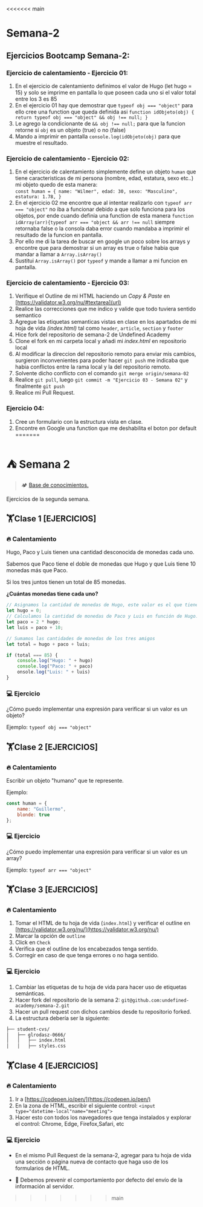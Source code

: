 <<<<<<< main
# Semana-2

## Ejercicios Bootcamp Semana-2:

### Ejercicio de calentamiento - Ejercicio 01:

1) En el ejercicio de calentamiento definimos el valor de Hugo (let hugo = 15) y solo se imprime en pantalla lo que poseen cada uno si el valor total entre los 3 es 85
2) En el ejercicio 01 hay que demostrar que `typeof obj === "object"` para ello cree una function que queda definida asi `function idObjeto(obj) {
    return typeof obj === "object" && obj !== null;
}`
3) Le agrego la condicionante de `&& obj !== null;` para que la funcion retorne si `obj` es un objeto (true) o no (false)
4) Mando a imprimir en pantalla `console.log(idObjeto(obj)` para que muestre el resultado.

### Ejercicio de calentamiento - Ejercicio 02:

1) En el ejercicio de calentamiento simplemente define un objeto `human` que tiene caracteristicas de mi persona (nombre, edad, estatura, sexo etc..) mi objeto quedo de esta manera:  
`const human = {
    name: "Wilmer",
    edad: 30,
    sexo: "Masculino",
    estatura: 1.78,
}` 
2) En el ejercicio 02 me encontre que al intentar realizarlo con `typeof arr === "object"` no iba a funcionar debido a que solo funciona para los objetos, por ende cuando definia una function de esta manera `function idArray(arr){typeof arr === "object && arr !== null` siempre retornaba false o la consola daba error cuando mandaba a imprimir el resultado de la funcion en pantalla.
3) Por ello me di la tarea de buscar en google un poco sobre los arrays y encontre que para demostrar si un array es true o false habia que mandar a llamar a `Array.isArray()`
4) Sustitui `Array.isArray()` por `typeof` y mande a llamar a mi funcion en pantalla.

### Ejercicio de calentamiento - Ejercicio 03:

1) Verifique el Outline de mi HTML haciendo un _Copy & Paste_ en [https://validator.w3.org/nu/#textarea](url) 
2) Realice las correcciones que me indico y valide que todo tuviera sentido semantico
3) Agregue las etiquetas semanticas vistas en clase en los apartados de mi hoja de vida _(index.html)_ tal como `header`, `article`, `section` y `footer`
4) Hice fork del repositorio de semana-2 de Undefined Academy
5) Clone el fork en mi carpeta local y añadi mi _index.html_ en repositorio local
6) Al modificar la direccion del repositorio remoto para enviar mis cambios, surgieron inconvenientes para poder hacer `git push` me indicaba que habia conflictos entre la rama local y la del repositorio remoto.
7) Solvente dicho conflicto con el comando `git merge origin/semana-02`
8) Realice `git pull`, luego `git commit -m "Ejercicio 03 - Semana 02"` y finalmente `git push`
9) Realice mi Pull Request.

### Ejercicio 04:

1) Cree un formulario con la estructura vista en clase.
2) Encontre en Google una function que me deshabilita el boton por default
=======
# ⛺ Semana 2

> 🏕️ [Base de conocimientos.](https://undefinedshell.notion.site/Semana-2-c178367ef97549049ffb313d7b098b59)

Ejercicios de la segunda semana.

## 🏋Clase 1 [EJERCICIOS]

### 🔥 Calentamiento

Hugo, Paco y Luis tienen una cantidad desconocida de monedas cada uno.

Sabemos que Paco tiene el doble de monedas que Hugo y que Luis tiene 10 monedas más que Paco.

Si los tres juntos tienen un total de 85 monedas.

**¿Cuántas monedas tiene cada uno?**

```javascript
// Asignamos la cantidad de monedas de Hugo, este valor es el que tienes que resolver. 
let hugo = 0;
// Calculamos la cantidad de monedas de Paco y Luis en función de Hugo.
let paco = 2 * hugo;
let luis = paco + 10;

// Sumamos las cantidades de monedas de los tres amigos 
let total = hugo + paco + luis;

if (total === 85) {
    console.log("Hugo: " + hugo)
    console.log("Paco: " + paco)
    onsole.log("Luis: " + luis)
}
```

### 💻 Ejercicio

¿Cómo puedo implementar una expresión para verificar si un valor es un objeto?

Ejemplo: `typeof obj === "object"`

## 🏋Clase 2 [EJERCICIOS]

### 🔥 Calentamiento

Escribir un objeto "humano" que te represente.

Ejemplo:

```javascript
const human = {
    name: "Guillermo",
    blonde: true
};
```

### 💻 Ejercicio

¿Cómo puedo implementar una expresión para verificar si un valor es un array?

Ejemplo: `typeof arr === "object"`


## 🏋Clase 3 [EJERCICIOS]

### 🔥 Calentamiento

1. Tomar el HTML de tu hoja de vida (`index.html`) y verificar el outline en [https://validator.w3.org/nu/](https://validator.w3.org/nu/)
2. Marcar la opción de `outline`
3. Click en `Check`
4. Verifica que el outline de los encabezados tenga sentido.
5. Corregir en caso de que tenga errores o no haga sentido.

### 💻 Ejercicio

1. Cambiar las etiquetas de tu hoja de vida para hacer uso de etiquetas semánticas.
2. Hacer fork del repositorio de la semana 2: `git@github.com:undefined-academy/semana-2.git`
3. Hacer un pull request con dichos cambios desde tu repositorio forked.
4. La estructura debería ser la siguiente:

```markdown
├── student-cvs/
│   ├── glrodasz-0666/
│   │   ├── index.html
│   │   ├── styles.css
```

## 🏋Clase 4 [EJERCICIOS]

### 🔥 Calentamiento

1. Ir a [https://codepen.io/pen/](https://codepen.io/pen/)
2. En la zona de HTML, escribir el siguiente control: `<input type="datetime-local"name="meeting">`
3. Hacer esto con todos los navegadores que tenga instalados y explorar el control: Chrome, Edge, Firefox,Safari, etc

### 💻 Ejercicio

- En el mismo Pull Request de la semana-2, agregar para tu hoja de vida una sección o página nueva de contacto que haga uso de los formularios de HTML.

- 🍎  Debemos prevenir el comportamiento por defecto del envío de la información al servidor.
>>>>>>> main
